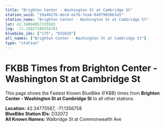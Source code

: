 ```yaml
---
title: "Brighton Center - Washington St at Cambridge St"
station_uuid: "19a4627b-4ec4-ee7b-7ea4-04df902063a5"
station_name: "Brighton Center - Washington St at Cambridge St"
lat: 42.34894857235593
lng: -71.15027189254761
bluebike_ids: ["175", "D32028"]
all_names: ["Brighton Center - Washington St at Cambridge St"]
type: "station"
---
```


# FKBB Times from Brighton Center - Washington St at Cambridge St

This page shows the Fastest Known BlueBike (FKBB) times from **Brighton Center - Washington St at Cambridge St** to all other stations.

**Location:** 42.34775567, -71.1356758  
**BlueBike Station IDs:** D32072  
**All Known Names:** Walbridge St at Commonwealth Ave

